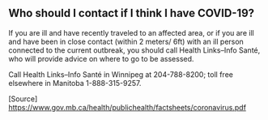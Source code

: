 ## Who should I contact if I think I have COVID-19?

If you are ill and have recently traveled to an affected area, or if you are ill and have been in close contact (within 2 meters/ 6ft) with an ill person connected to the current outbreak, you should call Health Links–Info Santé, who will provide advice on where to go to be assessed.

Call Health Links–Info Santé in Winnipeg at 204-788-8200; toll free elsewhere in Manitoba 1-888-315-9257.

[Source] https://www.gov.mb.ca/health/publichealth/factsheets/coronavirus.pdf
